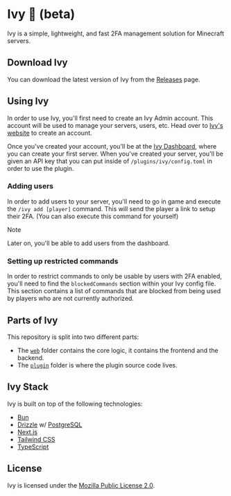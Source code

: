 # Ivy 🌿 (beta)

Ivy is a simple, lightweight, and fast 2FA management solution for Minecraft servers.

## Download Ivy

You can download the latest version of Ivy from the [Releases](https://github.com/prettyflowerss/ivy/releases) page.

## Using Ivy

In order to use Ivy, you'll first need to create an Ivy Admin account. This account will be used to manage your servers, users, etc. Head over to [Ivy's website](https://ivy.astrid.sh/auth) to create an account.

Once you've created your account, you'll be at the [Ivy Dashboard](https://ivy.astrid.sh/dashboard), where you can create your first server. When you've created your server, you'll be given an API key that you can put inside of `/plugins/ivy/config.toml` in order to use the plugin.

### Adding users

In order to add users to your server, you'll need to go in game and execute the `/ivy add [player]` command. This will send the player a link to setup their 2FA. (You can also execute this command for yourself)


> [!NOTE]
> Later on, you'll be able to add users from the dashboard.

### Setting up restricted commands

In order to restrict commands to only be usable by users with 2FA enabled, you'll need to find the `blockedCommands` section within your Ivy config file. This section contains a list of commands that are blocked from being used by players who are not currently authorized.


## Parts of Ivy

This repository is split into two different parts:

- The [`web`](/web) folder contains the core logic, it contains the frontend and the backend.
- The [`plugin`](/plugin) folder is where the plugin source code lives.

## Ivy Stack

Ivy is built on top of the following technologies:

- [Bun](https://bun.sh/)
- [Drizzle](https://orm.drizzle.team/) w/ [PostgreSQL](https://www.postgresql.org/)
- [Next.js](https://nextjs.org/)
- [Tailwind CSS](https://tailwindcss.com/)
- [TypeScript](https://www.typescriptlang.org/)

## License

Ivy is licensed under the [Mozilla Public License 2.0](https://www.mozilla.org/en-US/MPL/2.0/).